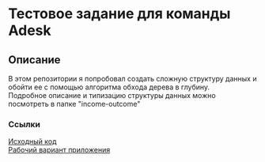 # Тестовое задание для команды Adesk

## Описание
В этом репозитории я попробовал создать сложную структуру данных и обойти ее с помощью алгоритма обхода дерева в глубину.  
Подробное описание и типизацию структуры данных можно посмотреть в папке "income-outcome"

### Ссылки
[Исходный код](https://github.com/andrabra/adesk_test_structure)  
[Рабочий вариант приложения](https://andrabra.github.io/adesk_test_structure/)

